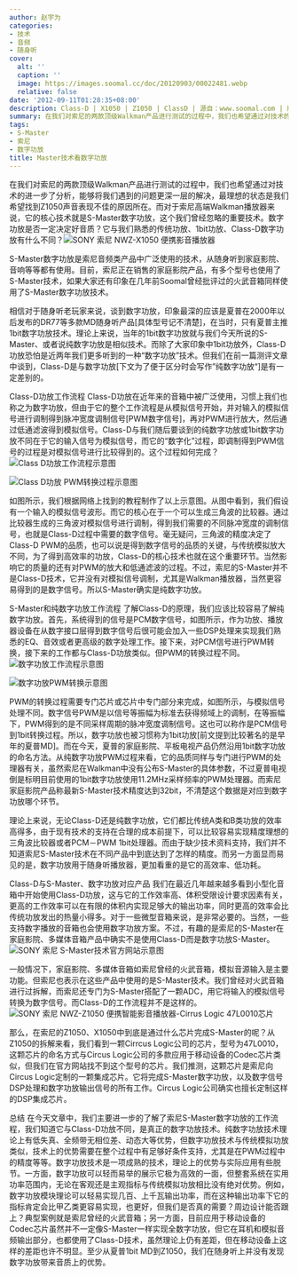 ```yaml
---
author: 赵宇为
categories:
- 技术
- 音频
- 随身听
cover:
  alt: ''
  caption: ''
  image: https://images.soomal.cc/doc/20120903/00022481.webp
  relative: false
date: '2012-09-11T01:28:35+08:00'
description: Class-D | X1050 | Z1050 | ClassD | 源自：www.soomal.com | 版权：原创 |  平均/总评分：09.00/387
summary: 在我们对索尼的两款顶级Walkman产品进行测试的过程中，我们也希望通过对技术的进一步了分析，能够将我们遇到的问题更深一层的解决，最理想的状态是我们希望找到Z1050声音表现不佳的原因所在。对于索尼高端Walkman播放器来说，它的核心技术就是S-Master数字功放，这个我们曾经忽略的重要技术。数字功放是否一定决定好音质？
tags:
- S-Master
- 索尼
- 数字功放
title: Master技术看数字功放
---
```


在我们对索尼的两款顶级Walkman产品进行测试的过程中，我们也希望通过对技术的进一步了分析，能够将我们遇到的问题更深一层的解决，最理想的状态是我们希望找到Z1050声音表现不佳的原因所在。而对于索尼高端Walkman播放器来说，它的核心技术就是S-Master数字功放，这个我们曾经忽略的重要技术。数字功放是否一定决定好音质？它与我们熟悉的传统功放、1bit功放、Class-D数字功放有什么不同？![SONY 索尼 NWZ-X1050 便携影音播放器](https://images.soomal.cc/doc/20120903/00022480.webp)




S-Master数字功放是索尼音频类产品中广泛使用的技术，从随身听到家庭影院、音响等等都有使用。目前，索尼正在销售的家庭影院产品，有多个型号也使用了S-Master技术，如果大家还有印象在几年前Soomal曾经批评过的火武音箱同样使用了S-Master数字功放技术。

相信对于随身听老玩家来说，谈到数字功放，印象最深的应该是夏普在2000年以后发布的DR77等多款MD随身听产品[具体型号记不清楚]，在当时，只有夏普主推1bit数字功放技术。理论上来说，当年的1bit数字功放就与我们今天所说的S-Master、或者说纯数字功放是相似技术。而除了大家印象中1bit功放外，Class-D功放恐怕是近两年我们更多听到的一种“数字功放”技术。但我们在前一篇测评文章中谈到，Class-D是与数字功放[下文为了便于区分时会写作”纯数字功放“]是有一定差别的。

Class-D功放工作流程
Class-D功放在近年来的音箱中被广泛使用，习惯上我们也称之为数字功放，但由于它的整个工作流程是从模拟信号开始，并对输入的模拟信号进行调制得到脉冲宽度调制信号[PWM数字信号]，再对PWM进行放大，然后通过低通滤波得到模拟信号。Class-D与我们随后要谈到的纯数字功放或1bit数字功放不同在于它的输入信号为模拟信号，而它的“数字化”过程，即调制得到PWM信号的过程是对模拟信号进行比较得到的。这个过程如何完成？
![Class D功放工作流程示意图](https://images.soomal.cc/doc/20120910/00022700.webp)




![Class D功放 PWM转换过程示意图](https://images.soomal.cc/doc/20120910/00022699.webp)




如图所示，我们根据网络上找到的教程制作了以上示意图。从图中看到，我们假设有一个输入的模拟信号波形。而它的核心在于一个可以生成三角波的比较器。通过比较器生成的三角波对模拟信号进行调制，得到我们需要的不同脉冲宽度的调制信号，也就是Class-D过程中需要的数字信号。毫无疑问，三角波的精度决定了Class-D PWM的品质，也可以说是得到数字信号的品质的关键，与传统模拟放大不同，为了得到高效率的功放，Class-D的核心技术也就在这个重要环节。当然影响它的质量的还有对PWM的放大和低通滤波的过程。不过，索尼的S-Master并不是Class-D技术，它并没有对模拟信号调制，尤其是Walkman播放器，当然更容易得到的是数字信号。所以S-Master确实是纯数字功放。

S-Master和纯数字功放工作流程
了解Class-D的原理，我们应该比较容易了解纯数字功放。首先，系统得到的信号是PCM数字信号，如图所示，作为功放、播放器设备在从数字接口层得到数字信号后很可能会加入一些DSP处理来实现我们熟悉的EQ、音效或者更高级的数字处理工作。接下来，对PCM信号进行PWM转换，接下来的工作都与Class-D功放类似。但PWM的转换过程不同。
![数字功放工作流程示意图](https://images.soomal.cc/doc/20120910/00022701.webp)




![数字功放PWM转换示意图](https://images.soomal.cc/doc/20120910/00022712.webp)




PWM的转换过程需要专门芯片或芯片中专门部分来完成，如图所示，与模拟信号处理不同。数字信号PWM是以信号等振幅为标准去获得频域上的调制，在等振幅下，PWM得到的是不同采样周期的脉冲宽度调制信号。这也可以称作是PCM信号到1bit转换过程。所以，数字功放也被习惯称为1bit功放[前文提到比较著名的是早年的夏普MD]。而在今天，夏普的家庭影院、平板电视产品仍然沿用1bit数字功放的命名方法。从纯数字功放PWM过程来看，它的品质同样与专门进行PWM的处理器有关，虽然索尼在Walkman中没有公布S-Master的具体参数，不过夏普电视倒是标明目前使用的1bit数字功放使用11.2MHz采样频率的PWM处理器。而索尼家庭影院产品称最新S-Master技术精度达到32bit，不清楚这个数据是对应到数字功放哪个环节。

理论上来说，无论Class-D还是纯数字功放，它们都比传统A类和B类功放的效率高得多，由于现有技术的支持在合理的成本前提下，可以比较容易实现精度理想的三角波比较器或者PCM－PWM 1bit处理器。而由于缺少技术资料支持，我们并不知道索尼S-Master技术在不同产品中到底达到了怎样的精度。而另一方面显而易见的是，数字功放用于随身听播放器，更加看重的是它的高效率、低功耗。

Class-D与S-Master、数字功放对应产品
我们在最近几年越来越多看到小型化音箱中开始使用Class-D功放，这与它的工作效率高、体积受限设计要求因素有关，更高的工作效率可以在有限的体积内实现足够大的输出功率，同时更高的效率会比传统功放发出的热量小得多。对于一些微型音箱来说，是非常必要的。当然，一些支持数字播放的音箱也会使用数字功放方案。不过，有趣的是索尼的S-Master在家庭影院、多媒体音箱产品中确实不是使用Class-D而是数字功放S-Master。
![SONY 索尼 S-Master技术官方网站示意图](https://images.soomal.cc/doc/20120910/00022713.webp)




一般情况下，家庭影院、多媒体音箱如索尼曾经的火武音箱，模拟音源输入是主要功能。但索尼也表示在这些产品中使用的是S-Master技术。我们曾经对火武音箱进行过拆解，而索尼还专门为S-Master搭配了一颗ADC，用它将输入的模拟信号转换为数字信号。而Class-D的工作流程并不是这样的。
![SONY 索尼 NWZ-Z1050 便携智能影音播放器-Cirrus Logic 47L0010芯片](https://images.soomal.cc/doc/20120816/00021973.webp)




那么，在索尼的Z1050、X1050中到底是通过什么芯片完成S-Master的呢？从Z1050的拆解来看，我们看到一颗Cirrcus Logic公司的芯片，型号为47L0010，这颗芯片的命名方式与Circus Logic公司的多款应用于移动设备的Codec芯片类似，但我们在官方网站找不到这个型号的芯片。我们推测，这颗芯片是索尼向Circus Logic定制的一颗集成芯片。它将完成S-Master数字功放，以及数字信号DSP处理和数字功放输出信号的所有工作。Circus Logic公司确实也擅长定制这样的DSP集成芯片。

总结
在今天文章中，我们主要进一步的了解了索尼S-Master数字功放的工作流程，我们知道它与Class-D功放不同，是真正的数字功放技术。纯数字功放技术理论上有低失真、全频带无相位差、动态大等优势，但数字功放技术与传统模拟功放类似，技术上的优势需要在整个过程中有足够好条件支持，尤其是在PWM过程中的精度等等。数字功放技术是一项成熟的技术，理论上的优势与实际应用有些脱节。一方面，数字功放可以轻而易举的展示它极为高效的一面，但整套系统在实用功率范围内，无论在客观还是主观指标与传统模拟功放相比没有绝对优势。例如，数字功放模块理论可以轻易实现几百、上千瓦输出功率，而在这种输出功率下它的指标肯定会比甲乙类更容易实现，也更好，但我们是否真的需要？周边设计能否跟上？典型案例就是索尼曾经的火武音箱；另一方面，目前应用于移动设备的Codec芯片虽然并不一定像S-Master一样实现全数字功放，但它在耳机和模拟音频输出部分，也都使用了Class-D技术，虽然理论上仍有差距，但在移动设备上这样的差距也许不明显。至少从夏普1bit MD到Z1050，我们在随身听上并没有发现数字功放带来音质上的优势。